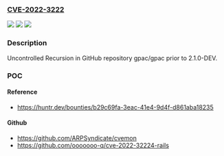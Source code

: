 ### [CVE-2022-3222](https://cve.mitre.org/cgi-bin/cvename.cgi?name=CVE-2022-3222)
![](https://img.shields.io/static/v1?label=Product&message=gpac%2Fgpac&color=blue)
![](https://img.shields.io/static/v1?label=Version&message=n%2Fa&color=blue)
![](https://img.shields.io/static/v1?label=Vulnerability&message=CWE-674%20Uncontrolled%20Recursion&color=brighgreen)

### Description

Uncontrolled Recursion in GitHub repository gpac/gpac prior to 2.1.0-DEV.

### POC

#### Reference
- https://huntr.dev/bounties/b29c69fa-3eac-41e4-9d4f-d861aba18235

#### Github
- https://github.com/ARPSyndicate/cvemon
- https://github.com/ooooooo-q/cve-2022-32224-rails


